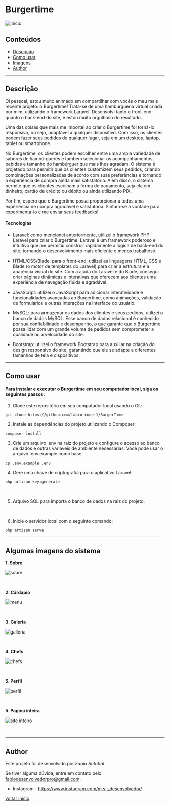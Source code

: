 
# Burgertime


![inicio](https://user-images.githubusercontent.com/117052477/230740397-b0be0897-419a-44ed-a942-b7da595af3ff.png)


## Conteúdos
* [Descrição](#descrição)  
* [Como usar](#como-usar)
* [Imagens](#imagens)
* [Author](#author)


---------------

## Descrição
Oi pessoal, estou muito animado em compartilhar com vocês o meu mais recente projeto: o Burgertime! Trata-se de uma hamburgueria virtual criada por mim, utilizando o framework Laravel. Desenvolvi tanto o front-end quanto o back-end do site, e estou muito orgulhoso do resultado.

Uma das coisas que mais me importei ao criar o Burgertime foi torná-lo responsivo, ou seja, adaptável a qualquer dispositivo. Com isso, os clientes podem fazer seus pedidos de qualquer lugar, seja em um desktop, laptop, tablet ou smartphone.

No Burgertime, os clientes podem escolher entre uma ampla variedade de sabores de hambúrgueres e também selecionar os acompanhamentos, bebidas e tamanho do hambúrguer que mais lhes agradam. O sistema é projetado para permitir que os clientes customizem seus pedidos, criando combinações personalizadas de acordo com suas preferências e tornando a experiência de compra ainda mais satisfatória. Além disso, o sistema permite que os clientes escolham a forma de pagamento, seja ela em dinheiro, cartão de crédito ou débito ou ainda utilizando PIX.

Por fim, espero que o Burgertime possa proporcionar a todos uma experiência de compra agradável e satisfatória. Sintam-se à vontade para experimentá-lo e me enviar seus feedbacks!
 


#### Tecnologias

* Laravel:
como mencionei anteriormente, utilizei o framework PHP Laravel para criar o Burgertime. Laravel é um framework poderoso e intuitivo que me permitiu construir rapidamente a lógica de back-end do site, tornando o desenvolvimento mais eficiente e menos trabalhoso.

* HTML/CSS/Blade:
para o front-end, utilizei as linguagens HTML, CSS e Blade (o motor de templates do Laravel) para criar a estrutura e a aparência visual do site. Com a ajuda do Laravel e do Blade, consegui criar páginas dinâmicas e interativas que oferecem aos clientes uma experiência de navegação fluida e agradável.

* JavaScript:
utilizei o JavaScript para adicionar interatividade e funcionalidades avançadas ao Burgertime, como animações, validação de formulários e outras interações na interface do usuário.

* MySQL:
para armazenar os dados dos clientes e seus pedidos, utilizei o banco de dados MySQL. Esse banco de dados relacional é conhecido por sua confiabilidade e desempenho, o que garante que o Burgertime possa lidar com um grande volume de pedidos sem comprometer a qualidade ou a velocidade do site.

* Bootstrap:
utilizei o framework Bootstrap para auxiliar na criação do design responsivo do site, garantindo que ele se adapte a diferentes tamanhos de tela e dispositivos.


---------------

## Como usar

#### Para instalar e executar o Burgertime em seu computador local, siga os seguintes passos:

1. Clone este repositório em seu computador local usando o Git:

~~~git
git clone https://github.com/fabio-code-1/BurgerTime
~~~

2. Instale as dependências do projeto utilizando o Composer:

~~~git
composer install
~~~

3. Crie um arquivo .env na raiz do projeto e configure o acesso ao banco de dados e outras variáveis de ambiente necessárias. Você pode usar o arquivo .env.example como base:

~~~git
cp .env.example .env
~~~

4. Gere uma chave de criptografia para o aplicativo Laravel:

~~~git
php artisan key:generate
~~~

<br>

5. Arquivo SQL para importa o banco de dados na raiz do projeto. 

<br>

6. Inicie o servidor local com o seguinte comando:

~~~git
php artisan serve
~~~

---------------

## Algumas imagens do sistema
<b>1. Sobre</b>


![sobre](https://user-images.githubusercontent.com/117052477/230742106-8662ac77-d535-424b-81b1-bd580080e02b.png)


<br>

<b>2. Cárdapio</b>


![menu](https://user-images.githubusercontent.com/117052477/230742143-58a8909a-1017-4022-a444-dbe40916d76b.png)



<br>

<b>3. Galeria</b>


![galleria](https://user-images.githubusercontent.com/117052477/230742218-f50e8d39-e973-4d8e-bc8a-9d79aae38220.png)



<br>


<b>4. Chefs</b>


![chefs](https://user-images.githubusercontent.com/117052477/230742514-51f9b024-0275-46b2-b48e-e784ba2748f3.png)


<br>



<b>5. Perfil</b>



![perfil](https://user-images.githubusercontent.com/117052477/230742411-ad3af6a0-8e8d-4466-b6d4-d85d47c5783d.png)



<br>


<b>5. Pagina inteira</b>


![site inteiro](https://user-images.githubusercontent.com/117052477/230742577-fff961fb-5dc2-443e-b056-2d611f3c6ea7.png)




<br>

---------------


## Author
Este projeto foi desenvolvido por _Fabio Setubal_.

Se tiver alguma dúvida, entre em contato pelo fabiodesenvolvedorpro@gmail.com.
* Instagram - <https://www.instagram.com/m.s.j_desenvolvedor/>

[voltar inicio](#burgertime)
